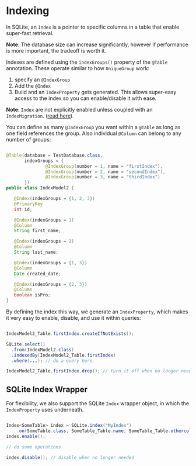 # Indexing

In SQLite, an `Index` is a pointer to specific columns in a table that enable super-fast retrieval.

__Note__: The database size can increase significantly, however if performance is more important, the tradeoff is worth it.

Indexes are defined using the `indexGroups()` property of the `@Table` annotation. These operate similar to how `UniqueGroup` work:
1. specify an `@IndexGroup`
2. Add the `@Index`
3. Build and an `IndexProperty` gets generated. This allows super-easy access to the index so you can enable/disable it with ease.

__Note__: `Index` are not explicitly enabled unless coupled with an `IndexMigration`. ([read here](Migrations.md#index-migrations)).

You can define as many `@IndexGroup` you want within a `@Table` as long as one field references the group. Also individual `@Column` can belong to any number of groups:

```java

@Table(database = TestDatabase.class,
       indexGroups = {
               @IndexGroup(number = 1, name = "firstIndex"),
               @IndexGroup(number = 2, name = "secondIndex"),
               @IndexGroup(number = 3, name = "thirdIndex")
       })
public class IndexModel2 {

   @Index(indexGroups = {1, 2, 3})
   @PrimaryKey
   int id;

   @Index(indexGroups = 1)
   @Column
   String first_name;

   @Index(indexGroups = 2)
   @Column
   String last_name;

   @Index(indexGroups = {1, 3})
   @Column
   Date created_date;

   @Index(indexGroups = {2, 3})
   @Column
   boolean isPro;
}
```

By defining the index this way, we generate an `IndexProperty`, which makes it very
easy to enable, disable, and use it within queries:

```java

IndexModel2_Table.firstIndex.createIfNotExists();

SQLite.select()
  .from(IndexModel2.class)
  .indexedBy(IndexModel2_Table.firstIndex)
  .where(...); // do a query here.

IndexModel2_Table.firstIndex.drop(); // turn it off when no longer needed.
```

## SQLite Index Wrapper

For flexibility, we also support the SQLite `Index` wrapper object, in which the `IndexProperty`
uses underneath.

```java

Index<SomeTable> index = SQLite.index("MyIndex")
    .on(SomeTable.class, SomeTable_Table.name, SomeTable_Table.othercolumn);
index.enable();

// do some operations

index.disable(); // disable when no longer needed

```
